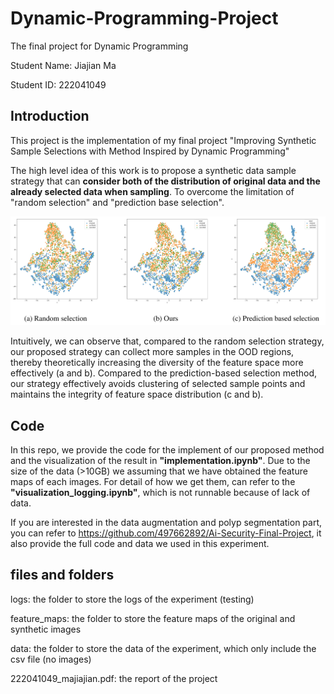 # Dynamic-Programming-Project
The final project for Dynamic Programming

Student Name: Jiajian Ma

Student ID: 222041049

## Introduction

This project is the implementation of my final project "Improving Synthetic Sample Selections with Method
Inspired by Dynamic Programming"

The high level idea of this work is to propose a synthetic data sample strategy that can **consider both of the distribution of original data and the already selected data when sampling**. To overcome the limitation of "random selection" and "prediction base selection".

![image](https://github.com/497662892/Dynamic-Programming-Project/blob/main/imgs/visualization.png)

Intuitively, we can observe that, compared to the random selection strategy, our proposed strategy can collect more samples in the OOD regions, thereby theoretically increasing the diversity of the feature space more effectively (a and b). Compared to the prediction-based selection method, our strategy effectively avoids clustering of selected sample points and maintains the integrity of feature space distribution (c and b).

## Code

In this repo, we provide the code for the implement of our proposed method and the visualization of the result in **"implementation.ipynb"**. Due to the size of the data (>10GB) we assuming that we have obtained the feature maps of each images. For detail of how we get them, can refer to the **"visualization_logging.ipynb"**, which is not runnable because of lack of data. 

If you are interested in the data augmentation and polyp segmentation part, you can refer to https://github.com/497662892/Ai-Security-Final-Project, it also provide the full code and data we used in this experiment.

## files and folders

logs: the folder to store the logs of the experiment (testing)

feature_maps: the folder to store the feature maps of the original and synthetic images

data: the folder to store the data of the experiment, which only include the csv file (no images)

222041049_majiajian.pdf: the report of the project